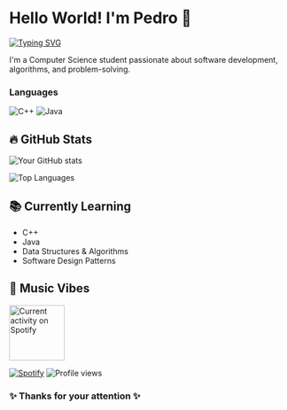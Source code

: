 # Hello World! I'm Pedro 👋

[![Typing SVG](https://readme-typing-svg.herokuapp.com?font=Fira+Code&pause=1000&width=435&lines=Computer+Science+Student;C+++%26+Java+Developer;Future+Software+Engineer)](https://git.io/typing-svg)

I'm a Computer Science student passionate about software development, algorithms, and problem-solving. 

### Languages
![C++](https://img.shields.io/badge/C++-00599C?style=for-the-badge&logo=c%2B%2B&logoColor=white)
![Java](https://img.shields.io/badge/Java-ED8B00?style=for-the-badge&logo=openjdk&logoColor=white)


## 🔥 GitHub Stats
![Your GitHub stats](https://github-readme-stats.vercel.app/api?username=pedrodelesporte&show_icons=true&theme=radical&hide_border=true)

![Top Languages](https://github-readme-stats.vercel.app/api/top-langs/?username=pedrodelesporte&layout=compact&theme=radical&hide_border=true)



## 📚 Currently Learning
- C++
- Java
- Data Structures & Algorithms
- Software Design Patterns




## 🎵 Music Vibes
<a href="https://open.spotify.com/user/my09t7p8yj04gtkp3x7a57mqs">
  <img
    src="https://spotify-github-profile.kittinanx.com/api/view?uid=my09t7p8yj04gtkp3x7a57mqs&show_offline=true&cover_image=true&theme=novatorem&bar_color=00d7f6"
    alt="Current activity on Spotify"
    height="100em"/>
</a>

[![Spotify](https://custom-icon-badges.demolab.com/badge/-Spotify-1DB954?style=for-the-badge&logo=spotify&logoColor=white)](https://open.spotify.com/user/my09t7p8yj04gtkp3x7a57mqs)
![Profile views](https://komarev.com/ghpvc/?username=yourusername&color=blue&style=for-the-badge)

### ✨ Thanks for your attention ✨
